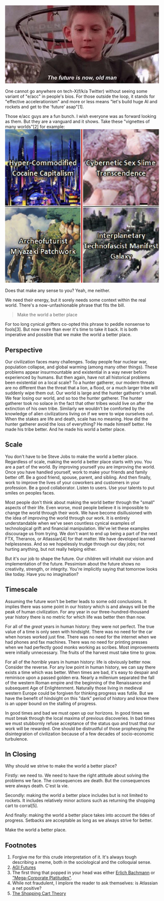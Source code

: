 <!--
.. title: Make the World a Better Place: e/acc for the Rest of Us
.. slug: make-the-world-a-better-place-eacc-for-the-rest-of-us
.. date: 2024-11-12 20:38:15 UTC-08:00
.. tags: Future
.. category: 
.. link: 
.. description: 
.. type: text
-->

![The Future Is Now Old Man](/images/world/2gi1lylqezh21.jpg)

One cannot go anywhere on tech-X(f/k/a Twitter) without seeing some variant of "e/acc" in people's bios. For those outside the loop, it stands for "effective accelerationism" and more or less means "let's build huge AI and rockets and get to the 'future' asap"[1].

Those e/acc guys are a fun bunch. I wish everyone was as forward looking as them. But they are a vanguard and it shows. Take these "vignettes of many worlds"[2] for example:
![Cocaine Capitalism](/images/world/roon.jpeg)

Does that make any sense to you? Yeah, me neither.

We need their energy, but it sorely needs some context within the real world. There's a now-unfashionable phrase that fits the bill.

> Make the world a better place

For too long cynical grifters co-opted this phrase to peddle nonsense to fools[3]. But now more than ever it's time to take it back. It is both imperative and possible that we make the world a better place.

## Perspective
Our civilization faces many challenges. Today people fear nuclear war, population collapse, and global warming (among many other things). These problems appear insurmountable and existential in a way never before experienced by humans. But then again, have not all historical problems been existential on a local scale? To a hunter gatherer, our modern threats are no different than the threat that a lion, a flood, or a much larger tribe will suddenly wipe them out. Our world is large and the hunter gatherer's small. We fear losing our world, and so too the hunter gatherer. The hunter gatherer took no solace in the fact that other tribes would live on after the extinction of his own tribe. Similarly we wouldn't be comforted by the knowledge of alien civilizations living on if we were to wipe ourselves out. When the stakes are life and death, scale has no meaning. How did the hunter gatherer avoid the loss of everything? He made himself better. He made his tribe better. And he made his world a better place.

## Scale
You don't have to be Steve Jobs to make the world a better place. Regardless of scale, making the world a better place starts with you. You are a part of the world. By improving yourself you are improving the world. Once you have handled yourself, work to make your friends and family better off. Be a good friend, spouse, parent, and sibling. And then finally, work to improve the lives of your coworkers and customers in your profession. Be a good collaborator. Listen to users. Use your talents to put smiles on peoples faces.

Most people don't think about making the world better through the "small" aspects of their life. Even worse, most people believe it is impossible to change the world through their work. We have become disillusioned with the idea of improving the world through our work. It is entirely understandable when we've seen countless cynical examples of technological grift and financial manipulation. We've let these examples discourage us from trying. We don't want to end up being a part of the next FTX, Theranos, or Atlassian[4] for that matter. We have developed learned helplessness. And so we hopelessly trudge through our day jobs; not hurting anything, but not really helping either.

But it's our job to shape the future. Our children will inhabit our vision and implementation of the future. Pessimism about the future shows no creativity, strength, or integrity. You're implicitly saying that tomorrow looks like today. Have you no imagination?

## Timescale
Assuming the future won't be better leads to some odd conclusions. It implies there was some point in our history which is and always will be the peak of human civilization. For any year in our three-hundred-thousand year history there is no metric for which life was better then than now. 

For all of the *great* years in human history: they were not perfect. The true value of a time is only seen with hindsight. There was no need for the car when horses worked just fine. There was no need for the internet when we had phones and fax machines. There was no need for printing presses when we had perfectly good monks working as scribes. Most improvements were initially unnecessary. The fruits of the harvest must take time to grow.

For all of the *horrible* years in human history: life is obviously better now. Consider the reverse. For any low point in human history, we can say there exists a time which was better. When times are bad, it's easy to despair and reminisce upon a passed golden era. Nearly a millenium separated the fall of the western Roman empire and the beginning of the Renaissance and subsequent Age of Enlightenment. Naturally those living in medieval western Europe could be forgiven for thinking progress was futile. But we have the benefit of hindsight on this "dark" period of history and know there is an upper bound on the stalling of progress.

In good times and bad we must open up our horizons. In good times we must break through the local maxima of previous discoveries. In bad times we must stubbornly refuse acceptance of the status quo and trust that our work will be rewarded. One should be distrustful of those prophesying the disintegration of civilization because of a few decades of socio-economic turbulence.

## In Closing
Why should we strive to make the world a better place?

Firstly: we need to. We need to have the right attitude about solving the problems we face. The consequences are death. But the consequences were always death. C'est la vie.

Secondly: making the world a better place includes but is not limited to rockets. It includes relatively minor actions such as returning the shopping cart to corral[5].

And finally: making the world a better place takes into account the tides of progress. Setbacks are acceptable as long as we always strive for better.

Make the world a better place.

## Footnotes
1. Forgive me for this crude interpretation of it. It's always tough describing a meme, both in the sociological and the colloquial sense.
2. [AGI Futures](https://roonscape.ai/p/agi-futures?utm_campaign=post&utm_medium=web)
3. The first thing that popped in your head was either [Erlich Bachmann](https://www.youtube.com/watch?v=4tLvzyb3_Uc) or ["Mega-Corporate Platitudes"](https://en.wikipedia.org/wiki/Live_for_Now).
4. While not fraudulent, I implore the reader to ask themselves: is Atlassian a net positive?
5. [The Shopping Cart Theory](https://en.wikipedia.org/wiki/Shopping_cart_theory)
